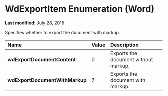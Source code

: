 
# WdExportItem Enumeration (Word)

 **Last modified:** July 28, 2015

Specifies whether to export the document with markup.


|**Name**|**Value**|**Description**|
|:-----|:-----|:-----|
| **wdExportDocumentContent**|0|Exports the document without markup.|
| **wdExportDocumentWithMarkup**|7|Exports the document with markup.|
